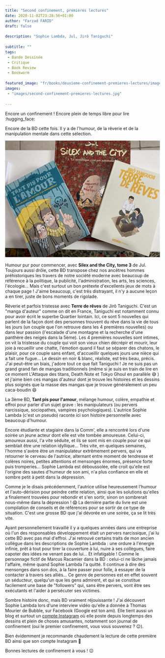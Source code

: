 ```yaml
---
title: "Second confinement, premières lectures"
date: 2020-11-02T23:28:56+01:00
author: "Farzad FARID"
draft: false

description: "Sophie Lambda, Jul, Jirô Taniguchi"

subtitle: ""
tags:
 - Bande Dessinée
 - Critique
 - Book Review
 - Bookworm

featured_image: "fr/books/deuxieme-confinement-premieres-lectures/images/second-confinement-premieres-lectures.jpg" 
images:
 - "images/second-confinement-premieres-lectures.jpg"

---
```


Encore un confinement ! Encore plein de temps libre pour lire :hugging_face:

Encore de la BD cette fois. Il y a de l'humour, de la rêverie et de la manipulation mentale dans cette sélection.

![image](images/second-confinement-premieres-lectures.jpg#layoutTextWidth)

Humour pur pour commencer, avec **Silex and the City, tome 3** de Jul. Toujours aussi drôle, cette BD transpose chez nos ancêtres hommes préhistoriques les travers de notre société moderne avec beaucoup de référence à la politique, la publicité, l'administration, les arts, les sciences, l'écologie… Mais c'est surtout un bon prétexte d'excellents jeux de mots à chaque page ! J'aime beaucoup, c'est très distrayant, il n'y a aucune leçon a en tirer, juste de bons moments de rigolade.

Rêverie et parfois tristesse avec **Terre de rêves** de Jirô Taniguchi. C'est un "manga d'auteur" comme on dit en France, Taniguchi est notamment connu pour avoir écrit le superbe Quartier lointain. Ici, ce sont 5 nouvelles qui parlent de la façon dont des personnes trouvent du rêve dans la vie de tous les jours (un couple que l'on retrouve dans les 4 premières nouvelles) ou dans leur passion (l'escalade d'une montagne et la recherche d'une panthère des neiges dans la 5ème). Les 4 premières nouvelles sont intimes, on vit la tristesse du couple qui voit son vieux chien décrépir et mourir, leur joie à recueillir une chatte, l'émotion quand il faut se séparer des chatons, le plaisir, pour ce couple sans enfant, d'accueillir quelques jours une nièce qui a fait une fugue… Le dessin en noir & blanc, réaliste, est très beau, précis. J'ai peut-être un biais, j'adore tout ce que fait Taniguchi ! Je ne suis pas un grand grand fan de mangas traditionnels (même si je suis en train de lire en ce moment L'Attaque des titans, Death Note et Tokyo Ghoul en parallèle :sweat_smile: ) et j'aime bien ces mangas d'auteur dont je trouve les histoires et les dessins plus soignés que la masse des mangas que je trouve généralement un peu caca-boudin :smile:

La 3ème BD, **Tant pis pour l'amour**, mélange humour, colère, empathie et effroi pour parler d'un sujet grave : les manipulateurs (ou pervers narcissique, sociopathes, vampires psychologiques). L'autrice Sophie Lambda (c'est un pseudo) raconte ici son histoire personnelle avec beaucoup d'humour.

Encore étudiante et stagiaire dans la Comm', elle a rencontré lors d'une soirée un jeune acteur dont elle est vite tombée amoureuse. Celui-ci, amoureux aussi, l'a vite séduite, et ils se sont mis en couple pour ce qui semblait être une relation idyllique… Très vite, en quelques semaines, l'homme s'avère être un manipulateur extrêmement pervers, qui va retourner le cerveau de l'autrice, alternant entre moment de tendresse et colères noires, petites attentions et mensonges énormes, présence forte puis tromperies… Sophie Lambda est déboussolée, elle croit qu'elle est l'origine des sautes d'humeur de son ami, n'a plus confiance en elle et sombre petit à petit dans la dépression.

Comme je le disais précédemment, l'autrice utilise heureusement l'humour et l'auto-dérision pour peindre cette relation, ainsi que les solutions qu'elles a finalement trouvées pour rebondir et s'en sortir, sinon on sombrerait nous-même dans la dépression ! :scream:  La dernière partie du livre est une compilation de conseils et de références pour se sortir de ce type de situation. C'est une grosse BD que j'ai dévorée en une soirée, ça se lit très vite.

Ayant personnellement travaillé il y a quelques années dans une entreprise où l'un des responsables développement était un pervers narcissique, j'ai lu cette BD avec pas mal d'effroi. J'ai retrouvé certains traits de mon ancien collègue dans les descriptions de Sophie Lambda : une ordure à l'énergie infinie, prêt à tout pour tirer la couverture à lui, nuire à ses collègues, faire capoter des idées ne venant pas de lui… Et infatigable ! Comme le personnage fictif de Marcus Racamier dans la BD : celui-ci ne lâche jamais l'affaire, même quand Sophie Lambda l'a quitté. Il continue à dire des mensonges dans son dos, à la faire passer pour folle, à essayer de la contacter à travers ses alliés… Ce genre de personnes est en effet souvent un séducteur, quelqu'un que les gens admirent, et qui se constitue facilement une base de "followers" qui, sans être pervers, vont être ses exécutants et l'aider à persécuter ses victimes.

Sombre histoire donc, mais BD vraiment réjouissante ! J'ai découvert Sophie Lambda lors d'une interview vidéo qu'elle a donnée à Thomas Mourier de Bubble, sur Facebook (Google est ton ami). Elle tient aussi un blog et surtout un [compte Instagram](https://www.instagram.com/sophielambda/) où elle poste depuis longtemps des dessins et plein de choses amusantes, notamment son journal de confinement (oui le premier confinement, vous vous souvenez ? :wink:).

Bien évidemment je recommande chaudement la lecture de cette première BD ainsi que son compte Instagram :slightly_smiling_face:

Bonnes lectures de confinement à vous ! :wink:
